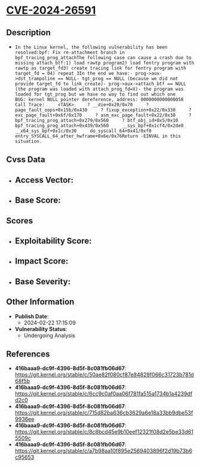 
# [CVE-2024-26591](https://cve.mitre.org/cgi-bin/cvename.cgi?name=CVE-2024-26591)

## Description

- `In the Linux kernel, the following vulnerability has been resolved:bpf: Fix re-attachment branch in bpf_tracing_prog_attachThe following case can cause a crash due to missing attach_btf:1) load rawtp program2) load fentry program with rawtp as target_fd3) create tracing link for fentry program with target_fd = 04) repeat 3In the end we have:- prog->aux->dst_trampoline == NULL- tgt_prog == NULL (because we did not provide target_fd to link_create)- prog->aux->attach_btf == NULL (the program was loaded with attach_prog_fd=X)- the program was loaded for tgt_prog but we have no way to find out which one    BUG: kernel NULL pointer dereference, address: 0000000000000058    Call Trace:     <TASK>     ? __die+0x20/0x70     ? page_fault_oops+0x15b/0x430     ? fixup_exception+0x22/0x330     ? exc_page_fault+0x6f/0x170     ? asm_exc_page_fault+0x22/0x30     ? bpf_tracing_prog_attach+0x279/0x560     ? btf_obj_id+0x5/0x10     bpf_tracing_prog_attach+0x439/0x560     __sys_bpf+0x1cf4/0x2de0     __x64_sys_bpf+0x1c/0x30     do_syscall_64+0x41/0xf0     entry_SYSCALL_64_after_hwframe+0x6e/0x76Return -EINVAL in this situation.`

## Cvss Data

- **Access Vector**:
  - 
- **Base Score**:
  - 

## Scores

- **Exploitability Score**:
  - 
- **Impact Score**:
  - 
- **Base Severity**:
  - 

## Other Information

- **Publish Date**:
  - 2024-02-22 17:15:09
- **Vulnerability Status**:
  - Undergoing Analysis

## References

- **416baaa9-dc9f-4396-8d5f-8c081fb06d67**: https://git.kernel.org/stable/c/50ae82f080cf87e84828f066c31723b781d68f5b
- **416baaa9-dc9f-4396-8d5f-8c081fb06d67**: https://git.kernel.org/stable/c/6cc9c0af0aa06f781fa515a1734b1a4239dfd2c0
- **416baaa9-dc9f-4396-8d5f-8c081fb06d67**: https://git.kernel.org/stable/c/715d82ba636cb3629a6e18a33bb9dbe53f9936ee
- **416baaa9-dc9f-4396-8d5f-8c081fb06d67**: https://git.kernel.org/stable/c/8c8bcd45e9b10eef12321f08d2e5be33d615509c
- **416baaa9-dc9f-4396-8d5f-8c081fb06d67**: https://git.kernel.org/stable/c/a7b98aa10f895e2569403896f2d19b73b6c95653
